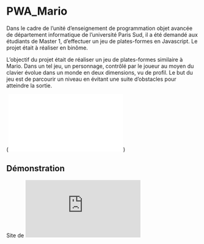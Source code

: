 # PWA_Mario

Dans le cadre de l’unité d’enseignement de programmation objet avancée de département informatique de l’université Paris Sud, il a été demandé aux étudiants de Master 1, d’effectuer un jeu de plates-formes en Javascript. Le projet était à réaliser en binôme.

L’objectif du projet était de réaliser un jeu de plates-formes similaire à Mario. Dans un tel jeu, un personnage, contrôlé par le joueur au moyen du clavier évolue dans un monde en deux dimensions, vu de profil. Le but du jeu est de parcourir un niveau en évitant une suite d’obstacles pour atteindre la sortie.

(![Plus d'informations](RAPPORT_BUTET_LI.pdf))

## Démonstration
Site de ![démonstration](https://www.evercraft.fr/butet/pwa_mario/index.html)

